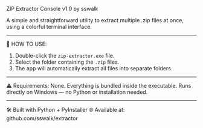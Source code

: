 ZIP Extractor Console v1.0
by sswalk

A simple and straightforward utility to extract multiple .zip files at once, using a colorful terminal interface.

-----------------------------------------

🧩 HOW TO USE:
1. Double-click the `zip-extractor.exe` file.
2. Select the folder containing the `.zip` files.
3. The app will automatically extract all files into separate folders.

-----------------------------------------

⚠️ Requirements:
None. Everything is bundled inside the executable.
Runs directly on Windows — no Python or installation needed.

-----------------------------------------

🛠️ Built with Python + PyInstaller
🌐 Available at: github.com/sswalk/extractor
